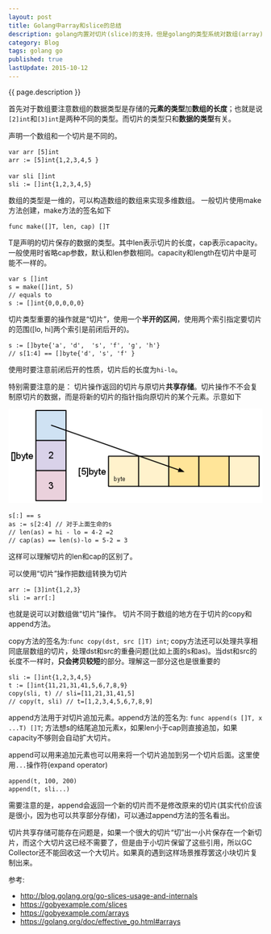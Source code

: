 ```yaml
---
layout: post
title: Golang中array和slice的总结
description: golang内置对切片(slice)的支持，但是golang的类型系统对数组(array)的使用并没有动态/脚本语言那么方便，在使用中经常需要使用切片和数组的一些操作。
category: Blog
tags: golang go
published: true
lastUpdate: 2015-10-12
---
```


{{ page.description }}

首先对于数组要注意数组的数据类型是存储的**元素的类型**加**数组的长度**；也就是说`[2]int`和`[3]int`是两种不同的类型。而切片的类型只和**数据的类型**有关。

声明一个数组和一个切片是不同的。

```golang
var arr [5]int
arr := [5]int{1,2,3,4,5 }

var sli []int
sli := []int{1,2,3,4,5}
```
数组的类型是一维的，可以构造数组的数组来实现多维数组。
一般切片使用make方法创建，make方法的签名如下

```
func make([]T, len, cap) []T
```
T是声明的切片保存的数据的类型。其中len表示切片的长度，cap表示capacity。一般使用时省略cap参数，默认和len参数相同。capacity和length在切片中是可能不一样的。

```
var s []int
s = make([]int, 5)
// equals to 
s := []int{0,0,0,0,0}
```
切片类型重要的操作就是“切片”，使用一个**半开的区间**，使用两个索引指定要切片的范围([lo, hi]两个索引是前闭后开的)。

```
s := []byte{'a', 'd',  's', 'f', 'g', 'h'}
// s[1:4] == []byte{'d', 's', 'f' }
```
使用时要注意前闭后开的性质，切片后的长度为`hi-lo`。

特别需要注意的是： 切片操作返回的切片与原切片**共享存储**。切片操作不不会复制原切片的数据，而是将新的切片的指针指向原切片的某个元素。示意如下

![go-slices-usage-and-internals_slice-2](/images/post/go-slices-usage-and-internals_slice-2.png)

```
s[:] == s
as := s[2:4] // 对于上面生命的s
// len(as) = hi - lo = 4-2 =2
// cap(as) == len(s)-lo = 5-2 = 3
```
这样可以理解切片的len和cap的区别了。


可以使用“切片”操作把数组转换为切片

```
arr := [3]int{1,2,3}
sli := arr[:]
```
也就是说可以对数组做“切片”操作。
切片不同于数组的地方在于切片的copy和append方法。

copy方法的签名为:`func copy(dst, src []T) int`; copy方法还可以处理共享相同底层数组的切片，处理dst和src的重叠问题(比如上面的s和as)。当dst和src的长度不一样时，**只会拷贝较短**的部分。理解这一部分这也是很重要的

```golang
sli := []int{1,2,3,4,5}
t := []int{11,21,31,41,5,6,7,8,9}
copy(sli, t) // sli=[11,21,31,41,5]
// copy(t, sli) // t=[1,2,3,4,5,6,7,8,9]
```
append方法用于对切片追加元素。append方法的签名为: `func append(s []T, x ...T) []T`; 方法想s的结尾追加元素x，如果len小于cap则直接追加，如果capacity不够则会自动扩大切片。

append可以用来追加元素也可以用来将一个切片追加到另一个切片后面。这里使用`...`操作符(expand operator)

```
append(t, 100, 200)
append(t, sli...)
```
需要注意的是，append会返回一个新的切片而不是修改原来的切片(其实代价应该是很小，因为也可以共享部分存储)，可以通过append方法的签名看出。

切片共享存储可能存在问题是，如果一个很大的切片“切”出一小片保存在一个新切片，而这个大切片这已经不需要了，但是由于小切片保留了这些引用，所以GC Collector还不能回收这一个大切片。如果真的遇到这样场景推荐罢这小块切片复制出来。

参考:

- http://blog.golang.org/go-slices-usage-and-internals
- https://gobyexample.com/slices
- https://gobyexample.com/arrays
- https://golang.org/doc/effective_go.html#arrays
